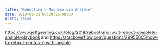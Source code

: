 ```yaml
---
title: "Rebooting a Machine via Ansible"
date: 2019-09-21T00:20:25+08:00
draft: false
---
```


https://www.jeffgeerling.com/blog/2018/reboot-and-wait-reboot-complete-ansible-playbook and https://stackoverflow.com/questions/29955605/how-to-reboot-centos-7-with-ansible
